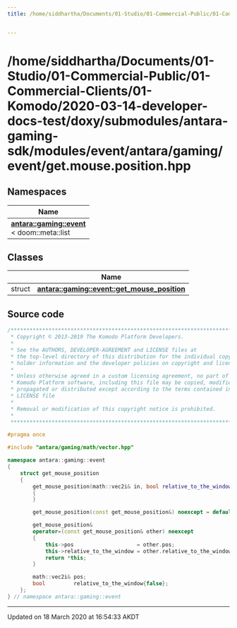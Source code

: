 ```yaml
---
title: /home/siddhartha/Documents/01-Studio/01-Commercial-Public/01-Commercial-Clients/01-Komodo/2020-03-14-developer-docs-test/doxy/submodules/antara-gaming-sdk/modules/event/antara/gaming/event/get.mouse.position.hpp


---
```


# /home/siddhartha/Documents/01-Studio/01-Commercial-Public/01-Commercial-Clients/01-Komodo/2020-03-14-developer-docs-test/doxy/submodules/antara-gaming-sdk/modules/event/antara/gaming/event/get.mouse.position.hpp







## Namespaces

| Name           |
| -------------- |
| **[antara::gaming::event](Namespaces/namespaceantara_1_1gaming_1_1event.md)** <br>< doom::meta::list  |

## Classes

|                | Name           |
| -------------- | -------------- |
| struct | **[antara::gaming::event::get_mouse_position](Classes/structantara_1_1gaming_1_1event_1_1get__mouse__position.md)**  |













## Source code

```cpp
/******************************************************************************
 * Copyright © 2013-2019 The Komodo Platform Developers.                      *
 *                                                                            *
 * See the AUTHORS, DEVELOPER-AGREEMENT and LICENSE files at                  *
 * the top-level directory of this distribution for the individual copyright  *
 * holder information and the developer policies on copyright and licensing.  *
 *                                                                            *
 * Unless otherwise agreed in a custom licensing agreement, no part of the    *
 * Komodo Platform software, including this file may be copied, modified,     *
 * propagated or distributed except according to the terms contained in the   *
 * LICENSE file                                                               *
 *                                                                            *
 * Removal or modification of this copyright notice is prohibited.            *
 *                                                                            *
 ******************************************************************************/

#pragma once

#include "antara/gaming/math/vector.hpp" 

namespace antara::gaming::event
{
    struct get_mouse_position
    {
        get_mouse_position(math::vec2i& in, bool relative_to_the_window_ = false) noexcept : pos(in), relative_to_the_window(relative_to_the_window_)
        {
        }

        get_mouse_position(const get_mouse_position&) noexcept = default;

        get_mouse_position&
        operator=(const get_mouse_position& other) noexcept
        {
            this->pos                    = other.pos;
            this->relative_to_the_window = other.relative_to_the_window;
            return *this;
        }

        math::vec2i& pos;
        bool         relative_to_the_window{false};
    };
} // namespace antara::gaming::event
```


-------------------------------

Updated on 18 March 2020 at 16:54:33 AKDT
